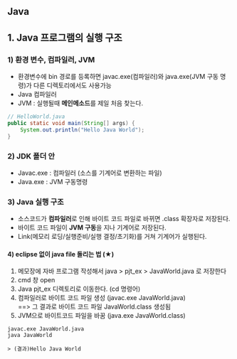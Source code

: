 ## Java

## 1. Java 프로그램의 실행 구조 
### 1)  환경 변수, 컴파일러, JVM 
* 환경변수에 bin 경로를 등록하면 javac.exe(컴파일러)와 java.exe(JVM 구동 명령)가 다른 디렉토리에서도 사용가능
* Java 컴파일러
* JVM : 실행될때 <b>메인메소드</b>를 제일 처음 찾는다. 
```java
// HelloWorld.java
public static void main(String[] args) {
    System.out.println("Hello Java World");
}
```
### 2) JDK 폴더 안
* Javac.exe : 컴파일러 (소스를 기계어로 변환하는 파일)
* Java.exe : JVM 구동명령

### 3) Java 실행 구조 
* 소스코드가 <b>컴파일러</b>로 인해 바이트 코드 파일로 바뀌면 .class 확장자로 저장된다. 
* 바이트 코드 파일이 <b>JVM 구동</b>을 지나 기계어로 저장된다.
* Link(메모리 로딩/실행준비/실행 결정/초기화)를 거쳐 기계어가 실행된다.

#### 4) eclipse 없이 java file 돌리는 법 (★)

1) 메모장에 자바 프로그램 작성해서 java > pjt_ex > JavaWorld.java 로 저장한다
2) cmd 창 open
3) Java pjt_ex 디렉토리로 이동한다. (cd 명령어) 
4) 컴파일러로 바이트 코드 파일 생성 (javac.exe JavaWorld.java)
<br>  ==> 그 결과로 바이트 코드 파일 JavaWorld.class 생성됨
5) JVM으로 바이트코드 파일을 바꿈 (java.exe JavaWorld.class)

``` prompt
javac.exe JavaWorld.java
java JavaWorld 

> (결과)Hello Java World
```

